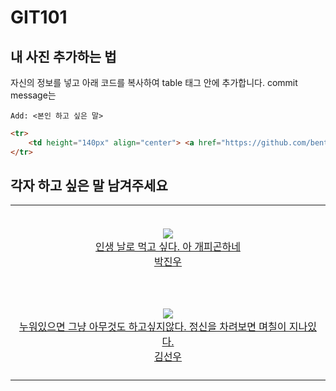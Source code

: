 # GIT101

## 내 사진 추가하는 법

자신의 정보를 넣고 아래 코드를 복사하여 table 태그 안에 추가합니다.
commit message는
```
Add: <본인 하고 싶은 말>
``` 

```html
<tr>
    <td height="140px" align="center"> <a href="https://github.com/bentshrimp"><img src="https://github.com/bentshrimp.png"/><br/>내 소개<br/>내 이름</a></td>
</tr>
```

## 각자 하고 싶은 말 남겨주세요

<table>
    <tr>
      <td height="140px" align="center"> <a href="https://github.com/bentshrimp"><img src="https://github.com/bentshrimp.png"/><br/>인생 날로 먹고 싶다. 아 개피곤하네<br/>박진우</a></td>
    </tr>
    <tr>
    <td height="140px" align="center"> <a href="https://github.com/SunwooKim11"><img src="https://github.com/SunwooKim11.png"/><br/>누워있으면 그냥 아무것도 하고싶지않다. 정신을 차려보면 며칠이 지나있다.<br/>김선우</a></td>
</tr>
</table>
